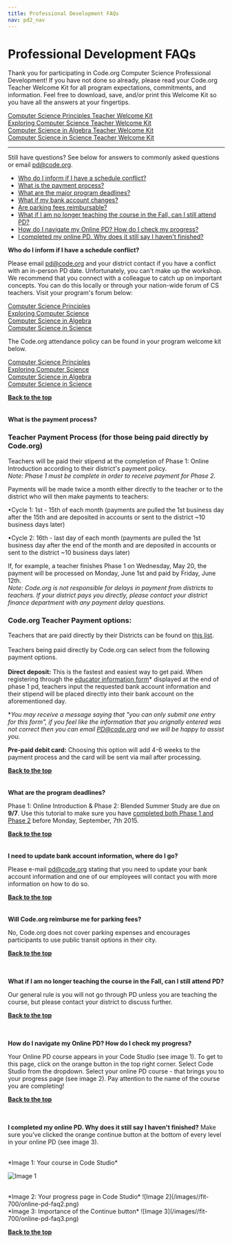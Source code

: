```yaml
---
title: Professional Development FAQs
nav: pd2_nav
---
```

<a id="top"></a>

# Professional Development FAQs

Thank you for participating in Code.org Computer Science Professional Development! If you have not done so already, please read your Code.org Teacher Welcome Kit for all program expectations, commitments, and information. Feel free to download, save, and/or print this Welcome Kit so you have all the answers at your fingertips. 

[Computer Science Principles Teacher Welcome Kit](http://code.org/welcome-csp)
<br/>
[Exploring Computer Science Teacher Welcome Kit](http://code.org/welcome-ecs)
<br/>
[Computer Science in Algebra Teacher Welcome Kit](http://code.org/welcome-algebra)
<br/>
[Computer Science in Science Teacher Welcome Kit](http://code.org/welcome-science)


----------

Still have questions? See below for answers to commonly asked questions or email [pd@code.org](pd@code.org).
<br/>

- [Who do I inform if I have a schedule conflict?](#sched)
- [What is the payment process?](#pay)
- [What are the major program deadlines?](#deadline)
- [What if my bank account changes?](#acct)	
- [Are parking fees reimbursable?](#park)
- [What if I am no longer teaching the course in the Fall, can I still attend PD?](#fall)
- [How do I navigate my Online PD? How do I check my progress?](#progress)
- [I completed my online PD. Why does it still say I haven't finished?](#complete)


**Who do I inform if I have a schedule conflict?**

Please email pd@code.org and your district contact if you have a conflict with an in-person PD date. Unfortunately, you can't make up the workshop. We recommend that you connect with a colleague to catch up on important concepts. You can do this locally or through your nation-wide forum of CS teachers. Visit your program's forum below: 

[Computer Science Principles](forum.code.org/c/csp)
<br/>
[Exploring Computer Science](forum.code.org/c/ecs)
<br/>
[Computer Science in Algebra](forum.code.org/c/cs-in-algebra)
<br/>
[Computer Science in Science](forum.code.org/c/cs-in-science)
<br/>

The Code.org attendance policy can be found in your program welcome kit below.

[Computer Science Principles](code.org/welcome-csp)
<br/>
[Exploring Computer Science](code.org/welcome-ecs)
<br/>
[Computer Science in Algebra](code.org/welcome-algebra)
<br/>
[Computer Science in Science](code.org/welcome-science)

[**Back to the top**](#top)
<br/>
<br/>
<br/>
<a id="pay"></a>
**What is the payment process?**

### Teacher Payment Process (for those being paid directly by Code.org) ###

Teachers will be paid their stipend at the completion of Phase 1: Online Introduction according to their district's payment policy.
</br>
*Note: Phase 1 must be complete in order to receive payment for Phase 2.*

Payments will be made twice a month either directly to the teacher or to the district who will then make payments to teachers:

•Cycle 1: 1st - 15th of each month (payments are pulled the 1st business day after the 15th and are deposited in accounts or sent to the district ~10 business days later)

•Cycle 2: 16th - last day of each month (payments are pulled the 1st business day after the end of the month and are deposited in accounts or sent to the district ~10 business days later)

If, for example, a teacher finishes Phase 1 on Wednesday, May 20, the payment will be processed on Monday, June 1st and paid by Friday, June 12th. 
<br/>
*Note: Code.org is not responsible for delays in payment from districts to teachers. If your district pays you directly, please contact your district finance department with any payment delay questions.*

### Code.org Teacher Payment options: ###
Teachers that are paid directly by their Districts can be found on [this list](https://docs.google.com/spreadsheets/d/1O1rvNDZ_TfAOfvxQG2wqi9BqG3JsrxG1BV9TruBpt3s/edit?usp=sharing). 
<br/>
<br/>
Teachers being paid directly by Code.org can select from the following payment options.
<br/>
<br/>
**Direct deposit:** This is the fastest and easiest way to get paid. When registering through the [educator information form](https://code.org/educate/educatorinfo)* displayed at the end of phase 1 pd, teachers input the requested bank account information and their stipend will be placed directly into their bank account on the aforementioned day.

**You may receive a message saying that "you can only submit one entry for this form", if you feel like the information that you orignally entered was not correct then you can email [PD@code.org](PD@code.org) and we will be happy to assist you.* 

**Pre-paid debit card:** Choosing this option will add 4-6 weeks to the payment process and the card will be sent via mail after processing.

[**Back to the top**](#top)
<br/>
<br/>
<br/>
<a id="deadline"></a>
**What are the program deadlines?**

Phase 1: Online Introduction & Phase 2: Blended Summer Study are due on **9/7**. Use this tutorial to make sure you have [completed both Phase 1 and Phase 2](#complete) before Monday, September, 7th 2015.   

[**Back to the top**](#top)
<br/>
<br/>
<br/>
<a id="acct"></a>
**I need to update bank account information, where do I go?**

Please e-mail pd@code.org stating that you need to update your bank account information and one of our employees will contact you with more information on how to do so.

[**Back to the top**](#top)
<br/>
<br/>
<br/>
<a id="park"></a>
**Will Code.org reimburse me for parking fees?**

No, Code.org does not cover parking expenses and encourages participants to use public transit options in their city.

[**Back to the top**](#top)
<br/>
<br/>
<br/>
<a id="fall"></a>

**What if I am no longer teaching the course in the Fall, can I still attend PD?**

Our general rule is you will not go through PD unless you are teaching the course, but please contact your district to discuss further.

[**Back to the top**](#top)
<br/>
<br/>
<br/>
<a id="progress"></a>

**How do I navigate my Online PD? How do I check my progress?**

Your Online PD course appears in your Code Studio (see image 1). To get to this page, click on the orange button in the top right corner. Select Code Studio from the dropdown. Select your online PD course - that brings you to your progress page (see image 2). Pay attention to the name of the course you are completing!

[**Back to the top**](#top)
<br/>
<br/>
<br/>
<a id="complete"></a>

**I completed my online PD. Why does it still say I haven't finished?**
Make sure you’ve clicked the orange continue button at the bottom of every level in your online PD (see image 3). 

<br/>
*Image 1: Your course in Code Studio*

![Image 1](/images//fit-700/online-pd-faq.png)

<br/>
*Image 2: Your progress page in Code Studio*
![Image 2](/images//fit-700/online-pd-faq2.png)

<br/>
*Image 3: Importance of the Continue button*
![Image 3](/images//fit-700/online-pd-faq3.png)

[**Back to the top**](#top)
<br/>
<br/>
<br/>

